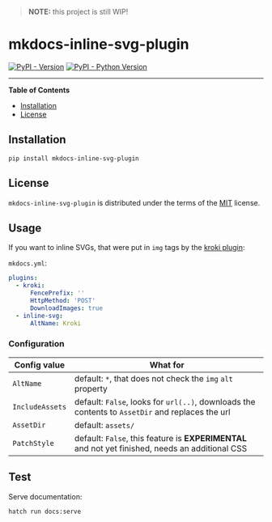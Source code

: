 > **NOTE:** this project is still WIP!

# mkdocs-inline-svg-plugin

[![PyPI - Version](https://img.shields.io/pypi/v/mkdocs-inline-svg-plugin.svg)](https://pypi.org/project/mkdocs-inline-svg-plugin)
[![PyPI - Python Version](https://img.shields.io/pypi/pyversions/mkdocs-inline-svg-plugin.svg)](https://pypi.org/project/mkdocs-inline-svg-plugin)

-----

**Table of Contents**

- [Installation](#installation)
- [License](#license)

## Installation

```console
pip install mkdocs-inline-svg-plugin
```

## License

`mkdocs-inline-svg-plugin` is distributed under the terms of the [MIT](https://spdx.org/licenses/MIT.html) license.

## Usage

If you want to inline SVGs, that were put in `img` tags by the [kroki plugin](https://github.com/AVATEAM-IT-SYSTEMHAUS/mkdocs-kroki-plugin):

`mkdocs.yml`:
```yaml
plugins:
  - kroki:
      FencePrefix: ''
      HttpMethod: 'POST'
      DownloadImages: true
  - inline-svg:
      AltName: Kroki
```

### Configuration

| Config value | What for |
|---|---|
| `AltName` | default: `*`, that does not check the `img` `alt` property |
| `IncludeAssets` | default: `False`, looks for `url(..)`, downloads the contents to `AssetDir` and replaces the url |
| `AssetDir` | default: `assets/` |
| `PatchStyle` | default: `False`, this feature is **EXPERIMENTAL** and not yet finished, needs an additional CSS |

## Test

Serve documentation:
```sh
hatch run docs:serve
```